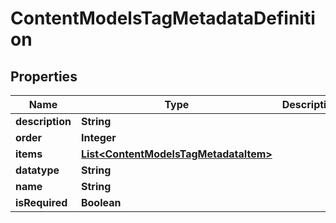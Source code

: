 
# ContentModelsTagMetadataDefinition

## Properties
Name | Type | Description | Notes
------------ | ------------- | ------------- | -------------
**description** | **String** |  |  [optional]
**order** | **Integer** |  |  [optional]
**items** | [**List&lt;ContentModelsTagMetadataItem&gt;**](ContentModelsTagMetadataItem.md) |  |  [optional]
**datatype** | **String** |  |  [optional]
**name** | **String** |  |  [optional]
**isRequired** | **Boolean** |  |  [optional]



